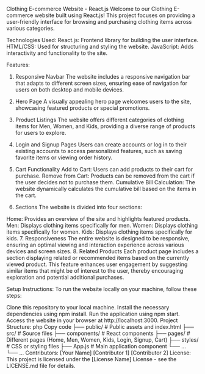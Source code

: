 Clothing E-commerce Website - React.js
Welcome to our Clothing E-commerce website built using React.js! This project focuses on providing a user-friendly interface for browsing and purchasing clothing items across various categories.

Technologies Used:
React.js: Frontend library for building the user interface.
HTML/CSS: Used for structuring and styling the website.
JavaScript: Adds interactivity and functionality to the site.

Features:
1. Responsive Navbar
The website includes a responsive navigation bar that adapts to different screen sizes, ensuring ease of navigation for users on both desktop and mobile devices.

2. Hero Page
A visually appealing hero page welcomes users to the site, showcasing featured products or special promotions.

3. Product Listings
The website offers different categories of clothing items for Men, Women, and Kids, providing a diverse range of products for users to explore.

4. Login and Signup Pages
Users can create accounts or log in to their existing accounts to access personalized features, such as saving favorite items or viewing order history.

5. Cart Functionality
Add to Cart: Users can add products to their cart for purchase.
Remove from Cart: Products can be removed from the cart if the user decides not to purchase them.
Cumulative Bill Calculation: The website dynamically calculates the cumulative bill based on the items in the cart.
6. Sections
The website is divided into four sections:

Home: Provides an overview of the site and highlights featured products.
Men: Displays clothing items specifically for men.
Women: Displays clothing items specifically for women.
Kids: Displays clothing items specifically for kids.
7. Responsiveness
The entire website is designed to be responsive, ensuring an optimal viewing and interaction experience across various devices and screen sizes.
8. Related Products
Each product page includes a section displaying related or recommended items based on the currently viewed product. This feature enhances user engagement by suggesting similar items that might be of interest to the user, thereby encouraging exploration and potential additional purchases.


Setup Instructions:
To run the website locally on your machine, follow these steps:

Clone this repository to your local machine.
Install the necessary dependencies using npm install.
Run the application using npm start.
Access the website in your browser at http://localhost:3000.
Project Structure:
php
Copy code
├── public/                 # Public assets and index.html
├── src/                    # Source files
    ├── components/         # React components
    ├── pages/              # Different pages (Home, Men, Women, Kids, Login, Signup, Cart)
    ├── styles/             # CSS or styling files
    ├── App.js              # Main application component
    └── ...
└── ...
Contributors:
[Your Name]
[Contributor 1]
[Contributor 2]
License:
This project is licensed under the [License Name] License - see the LICENSE.md file for details.
